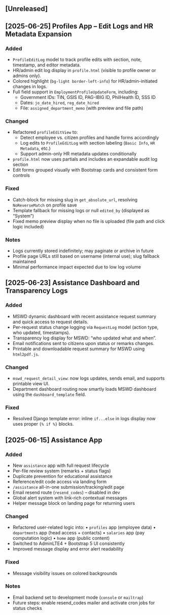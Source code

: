 ## [Unreleased]


## [2025-06-25] Profiles App – Edit Logs and HR Metadata Expansion

### Added
- `ProfileEditLog` model to track profile edits with section, note, timestamp, and editor metadata.
- HR/admin edit log display in `profile.html` (visible to profile owner or admins only).
- Colored highlight (`bg-light border-left-info`) for HR/admin-initiated changes in logs.
- Full field support in `EmploymentProfileUpdateForm`, including:
  - Government IDs: TIN, GSIS ID, PAG-IBIG ID, PhilHealth ID, SSS ID
  - Dates: `jo_date_hired`, `reg_date_hired`
  - File: `assigned_department_memo` (with preview and file path)

### Changed
- Refactored `profileEditView` to:
  - Detect employee vs. citizen profiles and handle forms accordingly
  - Log edits to `ProfileEditLog` with section labeling (`Basic Info`, `HR Metadata`, etc.)
  - Support admin-only HR metadata updates conditionally
- `profile.html` now uses partials and includes an expandable audit log section
- Edit forms grouped visually with Bootstrap cards and consistent form controls

### Fixed
- Catch-block for missing slug in `get_absolute_url`, resolving `NoReverseMatch` on profile save
- Template fallback for missing logs or null `edited_by` (displayed as “System”)
- Fixed memo preview display when no file is uploaded (file path and click logic included)

### Notes
- Logs currently stored indefinitely; may paginate or archive in future
- Profile page URLs still based on username (internal use); slug fallback maintained
- Minimal performance impact expected due to low log volume


## [2025-06-23] Assistance Dashboard and Transparency Logs

### Added
- MSWD dynamic dashboard with recent assistance request summary and quick access to request details.
- Per-request status change logging via `RequestLog` model (action type, who updated, timestamps).
- Transparency log display for MSWD: “who updated what and when”.
- Email notifications sent to citizens upon status or remarks changes.
- Printable and downloadable request summary for MSWD using `html2pdf.js`.

### Changed
- `mswd_request_detail_view`: now logs updates, sends email, and supports printable view UI.
- Department dashboard routing now smartly loads MSWD dashboard using the `dashboard_template` field.

### Fixed
- Resolved Django template error: inline `if...else` in logs display now uses proper `{% if %}` blocks.


## [2025-06-15] Assistance App
### Added
- New `assistance` app with full request lifecycle
- Per-file review system (remarks + status flags)
- Duplicate prevention for educational assistance
- Reference/edit code access via landing form
- `/assistance` all-in-one submission/tracking/edit page
- Email resend route (`resend_codes`) – disabled in dev
- Global alert system with link-rich contextual messages
- Helper message block on landing page for returning users

### Changed
- Refactored user-related logic into:
  • `profiles` app (employee data)
  • `departments` app (head access + contacts)
  • `salaries` app (pay computation logic)
  • `home` app (public content)
- Switched to AdminLTE4 + Bootstrap 5 UI consistently
- Improved message display and error alert readability

### Fixed
- Message visibility issues on colored backgrounds

### Notes
- Email backend set to development mode (`console` or `mailtrap`)
- Future steps: enable resend_codes mailer and activate cron jobs for status checks
